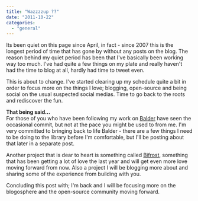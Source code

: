 ```yaml
---
title: "Wazzzzup ??"
date: "2011-10-22"
categories: 
  - "general"
---
```


Its been quiet on this page since April, in fact - since 2007 this is the longest period of time that has gone by without any posts on the blog. The reason behind my quiet period has been that I've basically been working way too much. I've had quite a few things on my plate and really haven't had the time to blog at all, hardly had time to tweet even.

This is about to change. I've started clearing up my schedule quite a bit in order to focus more on the things I love; blogging, open-source and being social on the usual suspected social medias. Time to go back to the roots and rediscover the fun.

**That being said…**  
For those of you who have been following my work on [Balder](http://balder.codeplex.com) have seen the occasional commit, but not at the pace you might be used to from me. I'm very committed to bringing back to life Balder - there are a few things I need to be doing to the library before I'm comfortable, but I'll be posting about that later in a separate post.

Another project that is dear to heart is something called [Bifrost](http://bifrost.codeplex.com), something that has been getting a lot of love the last year and will get even more love moving forward from now. Also a project I will be blogging more about and sharing some of the experience from building with you.

Concluding this post with; I'm back and I will be focusing more on the blogosphere and the open-source community moving forward.
